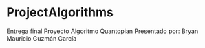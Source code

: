 # ProjectAlgorithms
Entrega final Proyecto Algoritmo Quantopian
Presentado por: Bryan Mauricio Guzmán García
